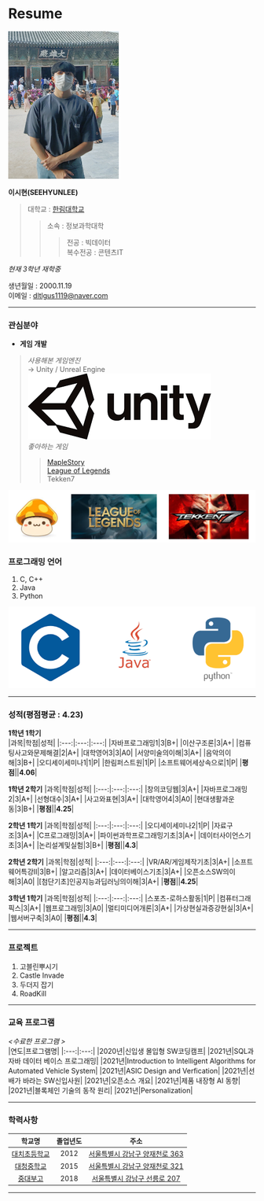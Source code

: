 # Resume
<img src=SEEHYUNLEE.jpg height=300 width=225>

**이시현(SEEHYUNLEE)**  

>대학교 : [한림대학교](https://www.hallym.ac.kr/)  
>>소속 : 정보과학대학  
>>>전공 : 빅데이터  
>>>복수전공 : 콘텐츠IT   

*현재 3학년 재학중*  

생년월일 : 2000.11.19  
이메일 : dltlgus1119@naver.com

---  
### 관심분야
* **게임 개발**  


>*사용해본 게임엔진*  
→ Unity / Unreal Engine  
![Alt text](unity.png)  
> *좋아하는 게임*  
>>[MapleStory](https://maplestory.nexon.com/Home/Main)  
>>[League of Legends](https://www.leagueoflegends.com/ko-kr/)  
>>Tekken7  

![Alt text](games.png)  

### 프로그래밍 언어
1. C, C++
2. Java
3. Python

![Alt text](languages.png)    

---  

### 성적(평점평균 : 4.23)
**1학년 1학기**  
|과목|학점|성적|
|:---:|:---:|:---:|
|자바프로그래밍1|3|B+|
|이산구조론|3|A+|
|컴퓨팅사고와문제해결|2|A+|
|대학영어3|3|A0|
|서양미술의이해|3|A+|
|음악의이해|3|B+|
|오디세이세미나1|1|P|
|한림퍼스트원|1|P|
|소프트웨어세상속으로|1|P|
|**평점**||**4.06**|

**1학년 2학기**
|과목|학점|성적|
|:---:|:---:|:---:|
|창의코딩웹|3|A+|
|자바프로그래밍2|3|A+|
|선형대수|3|A+|
|사고와표현|3|A+|
|대학영어4|3|A0|
|현대생활과운동|3|B+|
|**평점**||**4.25**|

**2학년 1학기**
|과목|학점|성적|
|:---:|:---:|:---:|
|오디세이세미나2|1|P|
|자료구조|3|A+|
|C프로그래밍|3|A+|
|파이썬과학프로그래밍기초|3|A+|
|데이터사이언스기초|3|A+|
|논리설계및실험|3|B+|
|**평점**||**4.3**|

**2학년 2학기**
|과목|학점|성적|
|:---:|:---:|:---:|
|VR/AR/게임제작기초|3|A+|
|소프트웨어특강II|3|B+|
|알고리즘|3|A+|
|데이터베이스기초|3|A+|
|오픈소스SW의이해|3|A0|
|[첨단기초]인공지능과딥러닝의이해|3|A+|
|**평점**||**4.25**|

**3학년 1학기**
|과목|학점|성적|
|:---:|:---:|:---:|
|스포츠-로하스활동|1|P|
|컴퓨터그래픽스|3|A+|
|웹프로그래밍|3|A0|
|멀티미디어개론|3|A+|
|가상현실과증강현실|3|A+|
|웹서버구축|3|A0|
|**평점**||**4.3**|

---
### 프로젝트
1. 고블린뿌시기
2. Castle Invade
3. 두더지 잡기
4. RoadKill
---  

### 교육 프로그램
*<수료한 프로그램 >*  
|연도|프로그램명|
|:---:|:---:|
|2020년|신입생 몰입형 SW코딩캠프|
|2021년|SQL과 자바 데이터 베이스 프로그래밍|
|2021년|Introduction to Intelligent Algorithms for Automated Vehicle System|
|2021년|ASIC Design and Verfication|
|2021년|선배가 바라는 SW신입사원|
|2021년|오픈소스 개요|
|2021년|제품 내장형 AI 동향|
|2021년|블록체인 기술의 동작 원리|
|2021년|Personalization|



---
### 학력사항

|학교명|졸업년도|주소|
|:---:|:---:|:---:|
|[대치초등학교](https://daechi.sen.es.kr/index.do)|2012|[서울특별시 강남구 양재천로 363](https://map.naver.com/v5/entry/place/12441136?c=14144005.4896244,4507808.6179198,15,0,0,0,dh)|
|[대청중학교](https://daecheong.sen.ms.kr/index.do)|2015|[서울특별시 강남구 양재천로 321](https://map.naver.com/v5/entry/place/12240238?c=14143605.4073744,4507698.0630691,15,0,0,0,dh)|
|[중대부고](https://cau.sen.hs.kr/index.do)|2018|[서울특별시 강남구 선릉로 207](https://map.naver.com/v5/entry/place/36502424?c=14219061.7546038,4562578.1544267,15,0,0,0,dh)|

---  
